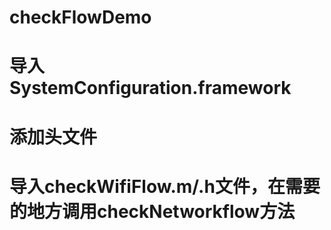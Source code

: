 # checkFlowDemo
# 导入SystemConfiguration.framework
# 添加头文件
# 导入checkWifiFlow.m/.h文件，在需要的地方调用checkNetworkflow方法
